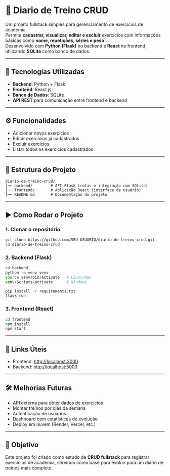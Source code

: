 # 📓 Diario de Treino CRUD

Um projeto fullstack simples para gerenciamento de exercícios de academia.  
Permite **cadastrar, visualizar, editar e excluir** exercícios com informações básicas como **nome, repetições, séries e peso**.  
Desenvolvido com **Python (Flask)** no backend e **React** no frontend, utilizando **SQLite** como banco de dados.  

---

## 🚀 Tecnologias Utilizadas
- **Backend**: Python + Flask  
- **Frontend**: React.js  
- **Banco de Dados**: SQLite  
- **API REST** para comunicação entre frontend e backend  

---

## ⚙️ Funcionalidades
- Adicionar novos exercícios  
- Editar exercícios já cadastrados  
- Excluir exercícios  
- Listar todos os exercícios cadastrados  

---

## 📂 Estrutura do Projeto
```
diario-de-treino-crud/
│── backend/        # API Flask (rotas e integração com SQLite)
│── frontend/       # Aplicação React (interface de usuário)
│── README.md       # Documentação do projeto
```

---

## ▶️ Como Rodar o Projeto

### 1. Clonar o repositório
```bash
git clone https://github.com/SEU-USUARIO/diario-de-treino-crud.git
cd diario-de-treino-crud
```

### 2. Backend (Flask)
```bash
cd backend
python -m venv venv
source venv/bin/activate   # Linux/Mac
venv\Scripts\activate      # Windows

pip install -r requirements.txt
flask run
```

### 3. Frontend (React)
```bash
cd frontend
npm install
npm start
```

---

## 🔗 Links Úteis
- Frontend: [http://localhost:3000](http://localhost:3000)  
- Backend: [http://localhost:5000](http://localhost:5000)  

---

## 🛠️ Melhorias Futuras
- API externa para obter dados de exercícios  
- Montar treinos por dias da semana  
- Autenticação de usuários  
- Dashboard com estatísticas de evolução  
- Deploy em nuvem (Render, Vercel, etc.)  

---

## 📌 Objetivo
Este projeto foi criado como estudo de **CRUD fullstack** para registrar exercícios de academia, servindo como base para evoluir para um diário de treinos mais completo.  
